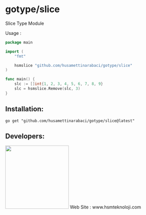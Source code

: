 # gotype/slice

Slice Type Module

Usage :

```go
package main

import (
	"fmt"

	hsmslice "github.com/husamettinarabaci/gotype/slice"
)

func main() {
	slc := []int{1, 2, 3, 4, 5, 6, 7, 8, 9}
	slc = hsmslice.Remove(slc, 3)
}
```

## Installation:

```shell
go get "github.com/husamettinarabaci/gotype/slice@latest"
```

## Developers:
<img src="https://github.com/husamettinarabaci/husamettinarabaci/blob/main/hsmtek-logo.png?raw=true" width="200"/>
Web Site        : www.hsmteknoloji.com <br />